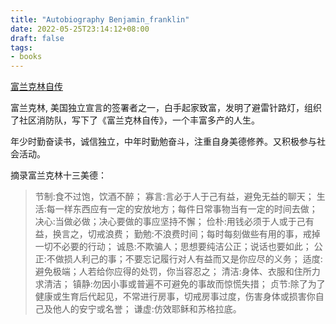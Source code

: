 ```yaml
---
title: "Autobiography Benjamin_franklin"
date: 2022-05-25T23:14:12+08:00
draft: false
tags:
- books
---
```


[富兰克林自传](https://book.douban.com/subject/26324527/)


富兰克林, 美国独立宣言的签署者之一，白手起家致富，发明了避雷针路灯，组织了社区消防队，写下了《富兰克林自传》，一个丰富多产的人生。

年少时勤奋读书，诚信独立，中年时勤勉奋斗，注重自身美德修养。又积极参与社会活动。


摘录富兰克林十三美德：

>节制:食不过饱，饮酒不醉；
>寡言:言必于人于己有益，避免无益的聊天；
>生活:每一样东西应有一定的安放地方；每件日常事物当有一定的时间去做；
>决心:当做必做；决心要做的事应坚持不懈；
>俭朴:用钱必须于人或于己有益，换言之，切戒浪费；
>勤勉:不浪费时间；每时每刻做些有用的事，戒掉一切不必要的行动；
>诚恳:不欺骗人；思想要纯洁公正；说话也要如此；
>公正:不做损人利己的事；不要忘记履行对人有益而又是你应尽的义务；
>适度:避免极端；人若给你应得的处罚，你当容忍之；
>清洁:身体、衣服和住所力求清洁；
>镇静:勿因小事或普遍不可避免的事故而惊慌失措；
>贞节:除了为了健康或生育后代起见，不常进行房事，切戒房事过度，伤害身体或损害你自己及他人的安宁或名誉；
>谦虚:仿效耶稣和苏格拉底。

